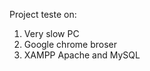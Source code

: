 Project teste on:<br />
1) Very slow PC<br />
2) Google chrome broser<br />
3) XAMPP Apache and MySQL<br />
